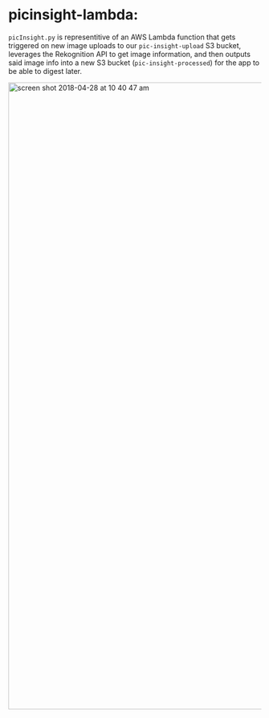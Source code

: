 # picinsight-lambda:

`picInsight.py` is representitive of an AWS Lambda function that gets triggered on new image uploads to our `pic-insight-upload` S3 bucket, leverages the Rekognition API to get image information, and then outputs said image info into a new S3 bucket (`pic-insight-processed`) for the app to be able to digest later.

<img width="1249" alt="screen shot 2018-04-28 at 10 40 47 am" src="https://user-images.githubusercontent.com/5629547/39397644-e88b8d08-4ad0-11e8-8bfb-17d4938a165d.png">
